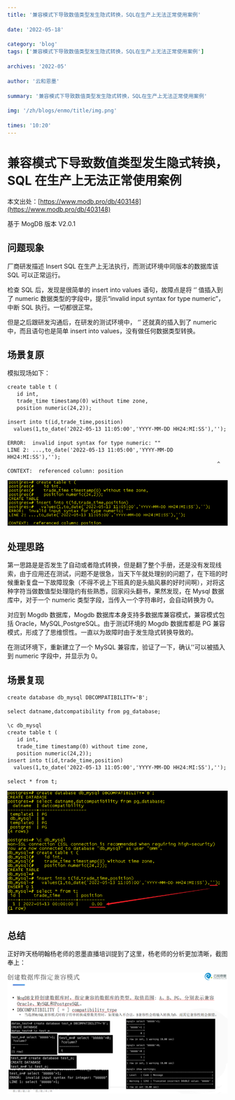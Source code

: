 ```yaml
---
title: '兼容模式下导致数值类型发生隐式转换，SQL在生产上无法正常使用案例'

date: '2022-05-18'

category: 'blog'
tags: ['兼容模式下导致数值类型发生隐式转换，SQL在生产上无法正常使用案例']

archives: '2022-05'

author: '云和恩墨'

summary: '兼容模式下导致数值类型发生隐式转换，SQL在生产上无法正常使用案例'

img: '/zh/blogs/enmo/title/img.png'

times: '10:20'
---
```


# 兼容模式下导致数值类型发生隐式转换，SQL 在生产上无法正常使用案例

本文出处：[https://www.modb.pro/db/403148](https://www.modb.pro/db/403148)

基于 MogDB 版本 V2.0.1

## 问题现象

厂商研发描述 Insert SQL 在生产上无法执行，而测试环境中同版本的数据库该 SQL 可以正常运行。

检查 SQL 后，发现是很简单的 insert into values 语句，故障点是将 ‘’ 值插入到了 numeric 数据类型的字段中，提示“invalid input syntax for type numeric”，中断 SQL 执行。一切都很正常。

但是之后跟研发沟通后，在研发的测试环境中， ‘’ 还就真的插入到了 numeric 中，而且语句也是简单 insert into values，没有做任何数据类型转换。

## 场景复原

模拟现场如下：

```
create table t (
   id int,
   trade_time timestamp(0) without time zone,
   position numeric(24,2));

insert into t(id,trade_time,position)
  values(1,to_date('2022-05-13 11:05:00','YYYY-MM-DD HH24:MI:SS'),'');

ERROR:  invalid input syntax for type numeric: ""
LINE 2: ...,to_date('2022-05-13 11:05:00','YYYY-MM-DD HH24:MI:SS'),'');
                                                                   ^
CONTEXT:  referenced column: position
```

<img src='./images/20220513-706c424f-3e3b-4305-8798-706921389979.png'>

## 处理思路

第一思路是是否发生了自动或者隐式转换，但是翻了整个手册，还是没有发现线索，由于应用还在测试，问题不是很急，当天下午就处理别的问题了，在下班的时候重新复盘一下故障现象（不得不说上下班真的是头脑风暴的好时间啊），对将这种字符当做数值型处理隐约有些熟悉，回家闷头翻书，果然发现，在 Mysql 数据库中，对于一个 numeric 类型字段，当传入一个字符串时，会自动转换为 0。

对应到 Mogdb 数据库，Mogdb 数据库本身支持多数据库兼容模式，兼容模式包括 Oracle，MySQL,PostgreSQL。由于测试环境的 Mogdb 数据库都是 PG 兼容模式，形成了了思维惯性。一直以为故障时由于发生隐式转换导致的。

在测试环境下，重新建立了一个 MySQL 兼容库，验证了一下，确认’'可以被插入到 numeric 字段中，并显示为 0。

## 场景复现

```
create database db_mysql DBCOMPATIBILITY='B';

select datname,datcompatibility from pg_database;

\c db_mysql
create table t (
   id int,
   trade_time timestamp(0) without time zone,
   position numeric(24,2));
insert into t(id,trade_time,position)
  values(1,to_date('2022-05-13 11:05:00','YYYY-MM-DD HH24:MI:SS'),'');

select * from t;

```

<img src='./images/20220513-9759cb7a-7d71-46af-9ff9-bed99d762a0b.png'>

## 总结

正好昨天杨明翰杨老师的恩墨直播培训提到了这里，杨老师的分析更加清晰，截图奉上：

<img src='./images/20220513-2acdcd6a-b6f8-49fb-b718-9196894b7011.png'>
